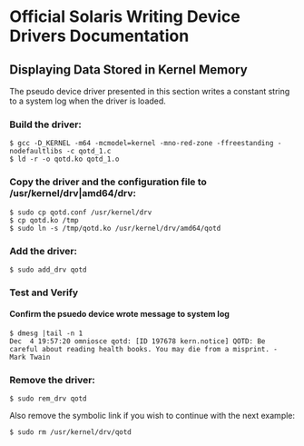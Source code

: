 # Official Solaris Writing Device Drivers Documentation

## Displaying Data Stored in Kernel Memory

The pseudo device driver presented in this section writes a constant string to a system log when the driver is loaded.

### Build the driver:

```terminal
$ gcc -D_KERNEL -m64 -mcmodel=kernel -mno-red-zone -ffreestanding -nodefaultlibs -c qotd_1.c
$ ld -r -o qotd.ko qotd_1.o
```

### Copy the driver and the configuration file to /usr/kernel/drv|amd64/drv:

```terminal
$ sudo cp qotd.conf /usr/kernel/drv
$ cp qotd.ko /tmp
$ sudo ln -s /tmp/qotd.ko /usr/kernel/drv/amd64/qotd
```
### Add the driver:

```terminal
$ sudo add_drv qotd
```

### Test and Verify

#### Confirm the psuedo device wrote message to system log

```terminal
$ dmesg |tail -n 1
Dec  4 19:57:20 omniosce qotd: [ID 197678 kern.notice] QOTD: Be careful about reading health books. You may die from a misprint. - Mark Twain
```

### Remove the driver:

```terminal
$ sudo rem_drv qotd
```

Also remove the symbolic link if you wish to continue with the next example:

```terminal
$ sudo rm /usr/kernel/drv/qotd
```
